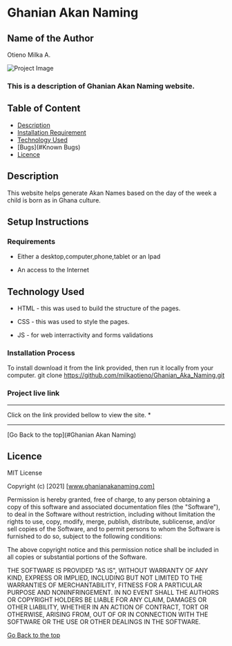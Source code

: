 # Ghanian Akan Naming 

## Name of the Author 
Otieno Milka A. 

![Project Image](/images/project.png)
### This is a description of Ghanian Akan Naming website.

## Table of Content

+ [Description](#project_description)
+ [Installation Requirement](#Project_setup_Instructions)
+ [Technology Used](#technology-used)
+ [Bugs](#Known Bugs)
+ [Licence](#licence)


## Description
<p>This website helps generate Akan Names based on the day of the week a child is born as in Ghana culture.</p>

    

## Setup Instructions

### Requirements

* Either a desktop,computer,phone,tablet or an Ipad

* An access to the Internet

## Technology Used
* HTML - this was used to build the structure of the pages.

* CSS - this was used to style the pages.

* JS - for web interractivity and forms validations


### Installation Process
To install download it from the link provided, then run it locally from your computer.
git clone https://github.com/milkaotieno/Ghanian_Aka_Naming.git

### Project live link
****
Click on the link provided bellow to view the site.
* 


****
[Go Back to the top](#Ghanian Akan Naming)

## Licence

MIT License

Copyright (c) [2021] [www.ghanianakanaming.com]

Permission is hereby granted, free of charge, to any person obtaining a copy
of this software and associated documentation files (the "Software"), to deal
in the Software without restriction, including without limitation the rights
to use, copy, modify, merge, publish, distribute, sublicense, and/or sell
copies of the Software, and to permit persons to whom the Software is
furnished to do so, subject to the following conditions:

The above copyright notice and this permission notice shall be included in all
copies or substantial portions of the Software.

THE SOFTWARE IS PROVIDED "AS IS", WITHOUT WARRANTY OF ANY KIND, EXPRESS OR
IMPLIED, INCLUDING BUT NOT LIMITED TO THE WARRANTIES OF MERCHANTABILITY,
FITNESS FOR A PARTICULAR PURPOSE AND NONINFRINGEMENT. IN NO EVENT SHALL THE
AUTHORS OR COPYRIGHT HOLDERS BE LIABLE FOR ANY CLAIM, DAMAGES OR OTHER
LIABILITY, WHETHER IN AN ACTION OF CONTRACT, TORT OR OTHERWISE, ARISING FROM,
OUT OF OR IN CONNECTION WITH THE SOFTWARE OR THE USE OR OTHER DEALINGS IN THE
SOFTWARE.

[Go Back to the top](#Ghanianakanaming)

